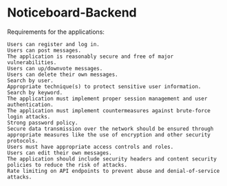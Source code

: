 # Noticeboard-Backend

Requirements for the applications:

    Users can register and log in.
    Users can post messages.
    The application is reasonably secure and free of major vulnerabilities.
    Users can up/downvote messages.
    Users can delete their own messages.
    Search by user.
    Appropriate technique(s) to protect sensitive user information.
    Search by keyword.
    The application must implement proper session management and user authentication.
    The application must implement countermeasures against brute-force login attacks.
    Strong password policy.
    Secure data transmission over the network should be ensured through appropriate measures like the use of encryption and other security protocols.
    Users must have appropriate access controls and roles.
    Users can edit their own messages.
    The application should include security headers and content security policies to reduce the risk of attacks.
    Rate limiting on API endpoints to prevent abuse and denial-of-service attacks.
